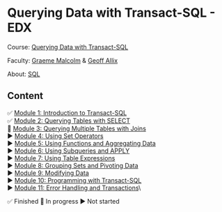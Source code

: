 # Querying Data with Transact-SQL - EDX

Course: [Querying Data with Transact-SQL](https://courses.edx.org/courses/course-v1:Microsoft+DAT201x+1T2020/course/)

Faculty: [Graeme Malcolm](https://www.linkedin.com/in/graemesplace) & [Geoff Allix](https://www.linkedin.com/today/author/geoff-allix-9a1a13b)

About: [SQL](https://docs.microsoft.com/pt-br/sql/?view=sql-server-ver15)

## Content

✅ [Module 1: Introduction to Transact-SQL]()\
✅ [Module 2: Querying Tables with SELECT]()\
🔘 [Module 3: Querying Multiple Tables with Joins]()\
▶️ [Module 4: Using Set Operators]()\
▶️ [Module 5: Using Functions and Aggregating Data]()\
▶️ [Module 6: Using Subqueries and APPLY]()\
▶️ [Module 7: Using Table Expressions]()\
▶️ [Module 8: Grouping Sets and Pivoting Data]()\
▶️ [Module 9: Modifying Data]()\
▶️ [Module 10: Programming with Transact-SQL]()\
▶️ [Module 11: Error Handling and Transactions]()\

✅  Finished
🔘 In progress
▶️ Not started

